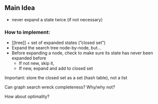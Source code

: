 ## Main Idea
- never expand a state twice (if not necessary)

### How to implement:
- [[tree]] + set of expanded states (”closed set”)
- Expand the search tree node-by-node, but…
- Before expanding a node, check to make sure its state has never been expanded before
    - If not new, skip it,
    - If new, expand and add to closed set

Important: store the closed set as a set (hash table), not a list

Can graph search wreck completeness? Why/why not?

How about optimality?